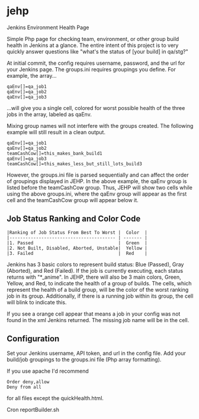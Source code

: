 jehp
====

Jenkins Environment Health Page

Simple Php page for checking team, environment, or other group build health in Jenkins at a glance.
The entire intent of this project is to very quickly answer questions like "what's the status of [your build] in qa/stg?"

At initial commit, the config requires username, password, and the url for your Jenkins page.
The groups.ini requires groupings you define. For example, the array...
```
qaEnv[]=qa_job1
qaEnv[]=qa_job2
qaEnv[]=qa_job3
```
...will give you a single cell, colored for worst possible health of the three jobs in the array, labeled as qaEnv.


Mixing group names will not interfere with the groups created. The following example will still result in a clean output.
```
qaEnv[]=qa_job1
qaEnv[]=qa_job2
teamCashCow[]=this_makes_bank_build1
qaEnv[]=qa_job3
teamCashCow[]=this_makes_less_but_still_lots_build3
```
However, the groups.ini file is parsed sequentially and can affect the order of groupings displayed in JEHP.
In the above example, the qaEnv group is listed before the teamCashCow group.
Thus, JEHP will show two cells while using the above groups.ini, where the qaEnv group will appear as the first cell and the teamCashCow group will appear below it.


Job Status Ranking and Color Code
---------------------------------
```
|Ranking of Job Status From Best To Worst |  Color  |
|---------------------------------------- | ------- |
|1. Passed                                |  Green  | 
|2. Not Built, Disabled, Aborted, Unstable|  Yellow |
|3. Failed                                |  Red    |
```

Jenkins has 3 basic colors to represent build status: Blue (Passed), Gray (Aborted), and Red (Failed). If the job is currently executing, each status returns with "*_anime".
In JEHP, there will also be 3 main colors, Green, Yellow, and Red, to indicate the health of a group of builds. The cells, which represent the health of a build group, will be the color of the worst ranking job in its group. Additionally, if there is a running job within its group, the cell will blink to indicate this.

If you see a orange cell appear that means a job in your config was not found in the xml Jenkins returned. The missing job name will be in the cell.

Configuration
-------------
Set your Jenkins username, API token, and url in the config file.
Add your build/job groupings to the groups.ini file (Php array formatting).

If you use apache I'd recommend
```
Order deny,allow
Deny from all
```
for all files except the quickHealth.html.

Cron reportBuilder.sh


